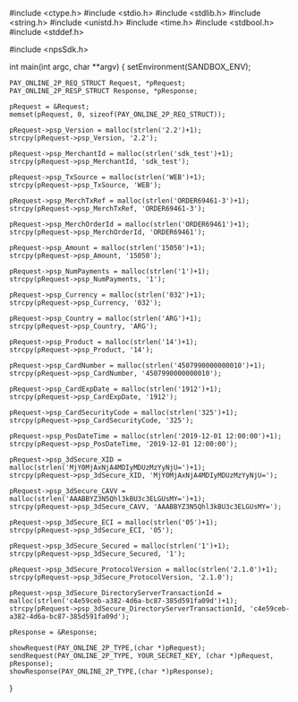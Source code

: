 #include <ctype.h>
#include <stdio.h>
#include <stdlib.h>
#include <string.h>
#include <unistd.h>
#include <time.h>
#include <stdbool.h>
#include <stddef.h>

#include <npsSdk.h>

int main(int argc, char **argv) {
    setEnvironment(SANDBOX_ENV);

    PAY_ONLINE_2P_REQ_STRUCT Request, *pRequest;
    PAY_ONLINE_2P_RESP_STRUCT Response, *pResponse;

    pRequest = &Request;
    memset(pRequest, 0, sizeof(PAY_ONLINE_2P_REQ_STRUCT));

    pRequest->psp_Version = malloc(strlen('2.2')+1);
    strcpy(pRequest->psp_Version, '2.2');

    pRequest->psp_MerchantId = malloc(strlen('sdk_test')+1);
    strcpy(pRequest->psp_MerchantId, 'sdk_test');

    pRequest->psp_TxSource = malloc(strlen('WEB')+1);
    strcpy(pRequest->psp_TxSource, 'WEB');

    pRequest->psp_MerchTxRef = malloc(strlen('ORDER69461-3')+1);
    strcpy(pRequest->psp_MerchTxRef, 'ORDER69461-3');

    pRequest->psp_MerchOrderId = malloc(strlen('ORDER69461')+1);
    strcpy(pRequest->psp_MerchOrderId, 'ORDER69461');

    pRequest->psp_Amount = malloc(strlen('15050')+1);
    strcpy(pRequest->psp_Amount, '15050');

    pRequest->psp_NumPayments = malloc(strlen('1')+1);
    strcpy(pRequest->psp_NumPayments, '1');

    pRequest->psp_Currency = malloc(strlen('032')+1);
    strcpy(pRequest->psp_Currency, '032');

    pRequest->psp_Country = malloc(strlen('ARG')+1);
    strcpy(pRequest->psp_Country, 'ARG');

    pRequest->psp_Product = malloc(strlen('14')+1);
    strcpy(pRequest->psp_Product, '14');

    pRequest->psp_CardNumber = malloc(strlen('4507990000000010')+1);
    strcpy(pRequest->psp_CardNumber, '4507990000000010');

    pRequest->psp_CardExpDate = malloc(strlen('1912')+1);
    strcpy(pRequest->psp_CardExpDate, '1912');

    pRequest->psp_CardSecurityCode = malloc(strlen('325')+1);
    strcpy(pRequest->psp_CardSecurityCode, '325');

    pRequest->psp_PosDateTime = malloc(strlen('2019-12-01 12:00:00')+1);
    strcpy(pRequest->psp_PosDateTime, '2019-12-01 12:00:00');

    pRequest->psp_3dSecure_XID = malloc(strlen('MjY0MjAxNjA4MDIyMDUzMzYyNjU=')+1);
    strcpy(pRequest->psp_3dSecure_XID, 'MjY0MjAxNjA4MDIyMDUzMzYyNjU=');

    pRequest->psp_3dSecure_CAVV = malloc(strlen('AAABBYZ3N5Qhl3kBU3c3ELGUsMY=')+1);
    strcpy(pRequest->psp_3dSecure_CAVV, 'AAABBYZ3N5Qhl3kBU3c3ELGUsMY=');

    pRequest->psp_3dSecure_ECI = malloc(strlen('05')+1);
    strcpy(pRequest->psp_3dSecure_ECI, '05');

    pRequest->psp_3dSecure_Secured = malloc(strlen('1')+1);
    strcpy(pRequest->psp_3dSecure_Secured, '1');

    pRequest->psp_3dSecure_ProtocolVersion = malloc(strlen('2.1.0')+1);
    strcpy(pRequest->psp_3dSecure_ProtocolVersion, '2.1.0');

    pRequest->psp_3dSecure_DirectoryServerTransactionId = malloc(strlen('c4e59ceb-a382-4d6a-bc87-385d591fa09d')+1);
    strcpy(pRequest->psp_3dSecure_DirectoryServerTransactionId, 'c4e59ceb-a382-4d6a-bc87-385d591fa09d');

    pResponse = &Response;

    showRequest(PAY_ONLINE_2P_TYPE,(char *)pRequest);
    sendRequest(PAY_ONLINE_2P_TYPE, YOUR_SECRET_KEY, (char *)pRequest, pResponse);
    showResponse(PAY_ONLINE_2P_TYPE,(char *)pResponse);
}
